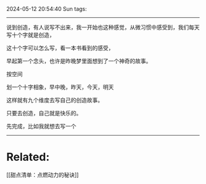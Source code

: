 2024-05-12 20:54:40 Sun 
tags: 

----
说到创造，有人说写不出来，我一开始也这种感觉，从微习惯中感受到，我们每天写十个字就是创造，

这十个字可以怎么写，看一本书看到的感受，

  

早起第一个念头，也许是昨晚梦里面想到了一个神奇的故事。

  

按空间

  

划一个十字相象，早中晚，昨天，今天，明天

  

这样就有九个维度去写自己的创造故事。

  

只要去创造，自己就是快乐的。

  

先完成，比如我就想去写一个


---
# Related:
[[甜点清单：点燃动力的秘诀]]